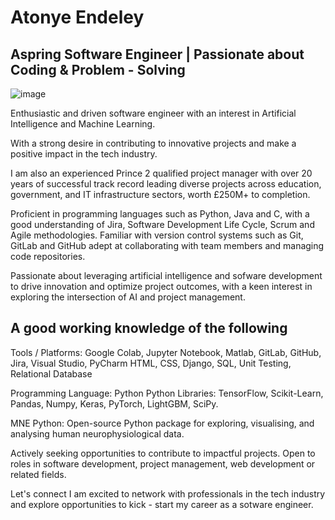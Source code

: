 # Atonye Endeley ##

## Aspring Software Engineer | Passionate about Coding & Problem - Solving ##
![image](https://github.com/atonendeley/Atonye-Endeley/assets/92391938/e8b6c05d-01f1-4bb9-97f9-49905275cf3e)

Enthusiastic and driven software engineer with an interest in Artificial Intelligence and Machine Learning.

With a strong desire in contributing to innovative projects and make a positive impact in the tech industry.
 
I am also an experienced Prince 2 qualified project manager with over 20 years of successful track record leading diverse projects across education, government, and IT infrastructure sectors, worth £250M+ to completion.

Proficient in programming languages such as Python, Java and C, with a good understanding of Jira, Software Development Life Cycle, Scrum and Agile methodologies.
Familiar with version control systems such as Git, GitLab and GitHub adept at collaborating with team members and managing code repositories.

Passionate about leveraging artificial intelligence and sofware development to drive innovation and optimize project outcomes, with a keen interest in exploring the intersection of AI and project management.

## A good working knowledge of the following ##

Tools / Platforms:
Google Colab, Jupyter Notebook, Matlab, GitLab, GitHub, Jira, Visual Studio, PyCharm
HTML, CSS, Django, SQL, Unit Testing, Relational Database

Programming Language: Python 
Python Libraries: 
TensorFlow, Scikit-Learn, Pandas, Numpy, Keras, PyTorch, LightGBM, SciPy.

MNE Python: 
Open-source Python package for exploring, visualising, and analysing human neurophysiological data.

Actively seeking opportunities to contribute to impactful projects. Open to roles in software development, project management, web development or related fields.

Let's connect I am excited to network with professionals in the tech industry and explore opportunities to kick - start my career as a sotware engineer.


